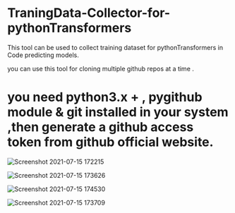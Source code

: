 # TraningData-Collector-for-pythonTransformers

This tool can be used to collect training dataset for pythonTransformers in Code predicting models.

you can use this tool for cloning multiple github repos at a time .

# you need python3.x +  , pygithub module & git installed in your system ,then generate a github access token from github official website.



![Screenshot 2021-07-15 172215](https://user-images.githubusercontent.com/75937169/125785786-9555b803-ff7c-463e-be0f-9fe057ad4182.png)



![Screenshot 2021-07-15 173626](https://user-images.githubusercontent.com/75937169/125785824-7468df6b-8277-4aec-b25b-3e16019301d1.png)



![Screenshot 2021-07-15 174530](https://user-images.githubusercontent.com/75937169/125786552-e74112c7-803a-42f3-aa52-149e00f972a7.png)




![Screenshot 2021-07-15 173709](https://user-images.githubusercontent.com/75937169/125785835-e3620255-2008-4c22-b051-233e3f956c95.png)

